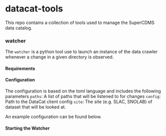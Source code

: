 # datacat-tools

This repo contains a collection of tools used to manage the SuperCDMS data catalog. 

### watcher

The `watcher` is a python tool use to launch an instance of the data crawler whenever a
change in a given directory is observed.  

#### Requirements


#### Configuration

The configuration is based on the toml language and includes the following parameters
`paths`: A list of paths that will be listened to for changes
`config`: Path to the DataCat client config
`site`: The site (e.g. SLAC, SNOLAB) of dataset that will be looked at.

An example configuration can be found below.

#### Starting the Watcher
